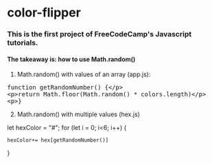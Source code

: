 # color-flipper

<h3>This is the first project of FreeCodeCamp's Javascript tutorials. </h3>

<h4>The takeaway is: how to use Math.random()</h4>

1. Math.random() with values of an array (app.js):

<xmp>function getRandomNumber() {

 return Math.floor(Math.random() * colors.length)

}
</xmp>

2. Math.random() with multiple values (hex.js)

let hexColor = "#";
for (let i = 0; i<6; i++) {

    hexColor+= hex[getRandomNumber()]

}

